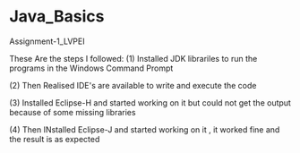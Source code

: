 # Java_Basics
Assignment-1_LVPEI

These Are the steps I followed: 
(1) Installed JDK librariles to run the programs in the Windows Command Prompt  			

(2) Then Realised IDE's are available to write and execute the code 


(3) Installed Eclipse-H and started working on it but could not get the output because of some missing libraries 


(4) Then INstalled Eclipse-J and started working on it , it worked fine and the result is as expected 
